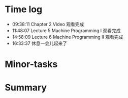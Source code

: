# Time log

- 09:38:11 Chapter 2 Video 观看完成
- 11:48:07 Lecture 5 Machine Programming I 观看完成
- 14:58:09 Lecture 6 Machine Programming II 观看完成
- 16:33:37 休息一会儿起来了

# Minor-tasks

# Summary
